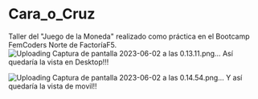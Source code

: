 # Cara_o_Cruz

Taller del "Juego de la Moneda" realizado como práctica en el Bootcamp FemCoders Norte de FactoríaF5.
![Uploading Captura de pantalla 2023-06-02 a las 0.13.11.png…]()
Así quedaría la vista en Desktop!!!

![Uploading Captura de pantalla 2023-06-02 a las 0.14.54.png…]()
Y así quedaría la vista de movil!!

